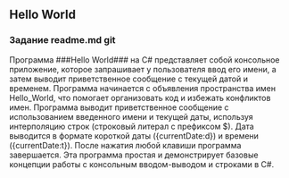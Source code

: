 ## Hello World
### Задание readme.md git
Программа ###Hello World### на C# представляет собой консольное приложение, которое запрашивает у пользователя ввод его имени, а затем выводит приветственное сообщение с текущей датой и временем. 
Программа начинается с объявления пространства имен Hello_World, что помогает организовать код и избежать конфликтов имен.
Программа выводит приветственное сообщение с использованием введенного имени и текущей даты, используя интерполяцию строк (строковый литерал с префиксом $). Дата выводится в формате короткой даты ({currentDate:d}) и времени ({currentDate:t}).
После нажатия любой клавиши программа завершается.
Эта программа простая и демонстрирует базовые концепции работы с консольным вводом-выводом и строками в C#.
